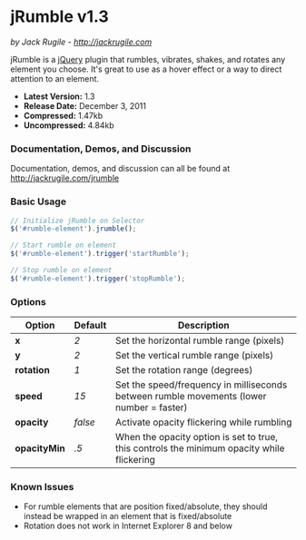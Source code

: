 # jRumble v1.3
*by Jack Rugile - http://jackrugile.com*

jRumble is a [jQuery](http://jquery.com) plugin that rumbles, vibrates, shakes, and rotates any element you choose. It's great to use as a hover effect or a way to direct attention to an element.

- **Latest Version:** 1.3
- **Release Date:** December 3, 2011
- **Compressed:** 1.47kb
- **Uncompressed:** 4.84kb

### Documentation, Demos, and Discussion

Documentation, demos, and discussion can all be found at http://jackrugile.com/jrumble

### Basic Usage

```javascript
// Initialize jRumble on Selector
$('#rumble-element').jrumble();

// Start rumble on element
$('#rumble-element').trigger('startRumble');

// Stop rumble on element
$('#rumble-element').trigger('stopRumble');
```

### Options

<table>
	<thead>
		<tr>
			<th>Option</th>
			<th>Default</th>
			<th>Description</th>
		</tr>
	</thead>
	<tbody>
		<tr>
			<td><strong>x</strong></td>
			<td><em>2</em></td>
			<td>Set the horizontal rumble range (pixels)</td>
		</tr>
		<tr>
			<td><strong>y</strong></td>
			<td><em>2</em></td>
			<td>Set the vertical rumble range (pixels)</td>
		</tr>
		<tr>
			<td><strong>rotation</strong></td>
			<td><em>1</em></td>
			<td>Set the rotation range (degrees)</td>
		</tr>
		<tr>
			<td><strong>speed</strong></td>
			<td><em>15</em></td>
			<td>Set the speed/frequency in milliseconds between rumble movements (lower number = faster)</td>
		</tr>					
		<tr>
			<td><strong>opacity</strong></td>
			<td><em>false</em></td>
			<td>Activate opacity flickering while rumbling</td>
		</tr>
		<tr>
			<td><strong>opacityMin</strong></td>
			<td><em>.5</em></td>
			<td>When the opacity option is set to true, this controls the minimum opacity while flickering</td>
		</tr>
	</tbody>
</table>

### Known Issues

- For rumble elements that are position fixed/absolute, they should instead be wrapped in an element that is fixed/absolute
- Rotation does not work in Internet Explorer 8 and below